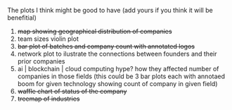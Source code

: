 The plots I think might be good to have (add yours if you think it will be benefitial)
1. ~~map showing geographical distribution of companies~~
2. team sizes violin plot
3. ~~bar plot of batches and company count with annotated logos~~
4. network plot to ilustrate the connections between founders and their prior companies
5. ai | blockchain | cloud computing hype? how they affected number of companies in those fields (this could be 3 bar plots each with annotaed boom for given technology showing count of company in given field) 
6. ~~waffle chart of status of the company~~
7. ~~treemap of industries~~
